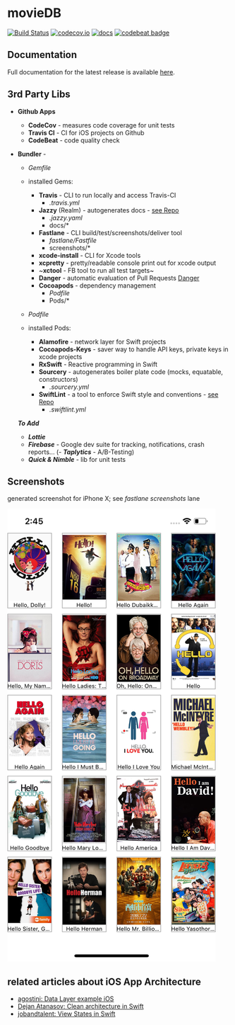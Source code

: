 # movieDB

[![Build Status](https://travis-ci.org/timstudt/movieDB.svg?branch=master)](https://travis-ci.org/timstudt/movieDB) [![codecov.io](https://codecov.io/gh/timstudt/movieDB/branch/master/graphs/badge.svg)](https://codecov.io/gh/timstudt/movieDB/branch/master)
[![docs](https://cdn.rawgit.com/timstudt/movieDB/master/docs/badge.svg)](https://cdn.rawgit.com/timstudt/movieDB/master/docs/index.html)
[![codebeat badge](https://codebeat.co/badges/563bdbae-0ac9-47ee-9ca6-4affd9062d39)](https://codebeat.co/projects/github-com-timstudt-moviedb-master)

## Documentation

Full documentation for the latest release is available [here](https://cdn.rawgit.com/timstudt/movieDB/master/docs/index.html).

## 3rd Party Libs
- **Github Apps**
  - **CodeCov** - measures code coverage for unit tests
  - **Travis CI** - CI for iOS projects on Github
  - **CodeBeat** - code quality check


- **Bundler** -
  - *Gemfile*
  - installed Gems:
    - **Travis** - CLI to run locally and access Travis-CI
      - *.travis.yml*
    - **Jazzy** (Realm) - autogenerates docs - [see Repo](https://github.com/realm/jazzy)
      - *.jazzy.yaml*
      - docs/*
    - **Fastlane** - CLI build/test/screenshots/deliver tool
      - *fastlane/Fastfile*
      - screenshots/*
    - **xcode-install** - CLI for Xcode tools
    - **xcpretty** - pretty/readable console print out for xcode output
    - ~**xctool** - FB tool to run all test targets~
    - **Danger** - automatic evaluation of Pull Requests  [Danger](https://github.com/danger/danger)
    - **Cocoapods** - dependency management
      - *Podfile*
      - Pods/*

  - *Podfile*
  - installed Pods:
    - **Alamofire** - network layer for Swift projects
    - **Cocoapods-Keys** - saver way to handle API keys, private keys in xcode projects
    - **RxSwift** - Reactive programming in Swift
    - **Sourcery** - autogenerates boiler plate code (mocks, equatable, constructors)
      - *.sourcery.yml*
    - **SwiftLint** -  a tool to enforce Swift style and conventions - [see Repo](https://github.com/realm/SwiftLint)
      - *.swiftlint.yml*

  ***To Add***
   - ***Lottie***
   - ***Firebase*** - Google dev suite for tracking, notifications, crash reports...
   (- ***Taplytics*** - A/B-Testing)
   - ***Quick & Nimble*** - lib for unit tests

## Screenshots
generated screenshot for iPhone X; see *fastlane screenshots* lane

![screen](screenshots/en-US/iPhone%20X-0Launch.png)

## related articles about iOS App Architecture
- [agostini: Data Layer example iOS](https://agostini.tech/2017/03/27/using-dependency-injection/)
- [Dejan Atanasov: Clean architecture in Swift](https://hackernoon.com/introducing-clean-swift-architecture-vip-770a639ad7bf)
- [jobandtalent: View States in Swift](https://jobandtalent.engineering/ios-architecture-an-state-container-based-approach-4f1a9b00b82e)
